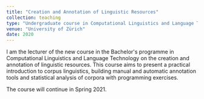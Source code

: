 ```yaml
---
title: "Creation and Annotation of Linguistic Resources"
collection: teaching
type: "Undergraduate course in Computational Linguistics and Language Technology"
venue: "University of Zürich"
date: 2020
---
```


I am the lecturer of the new course in the Bachelor's programme in Computational Linguistics and Language Technology on the creation and annotation of linguistic resources. This course aims to present a practical introduction to corpus linguistics, building manual and automatic annotation tools and statistical analysis of corpora with programming exercises.

The course will continue in Spring 2021.
